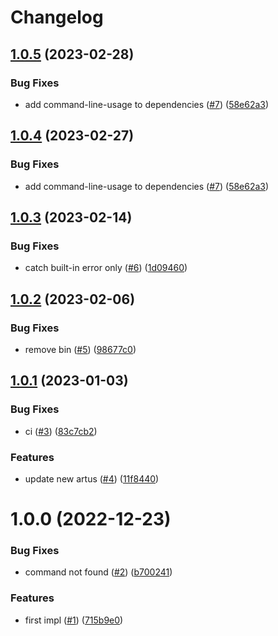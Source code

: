 # Changelog

## [1.0.5](https://github.com/artus-cli/plugin-help/compare/v1.0.3...v1.0.5) (2023-02-28)

### Bug Fixes

* add command-line-usage to dependencies ([#7](https://github.com/artus-cli/plugin-help/issues/7)) ([58e62a3](https://github.com/artus-cli/plugin-help/commit/58e62a3c6f2cf11b8cbfcafa2cb4e0987421cf61))

## [1.0.4](https://github.com/artus-cli/plugin-help/compare/v1.0.3...v1.0.4) (2023-02-27)


### Bug Fixes

* add command-line-usage to dependencies ([#7](https://github.com/artus-cli/plugin-help/issues/7)) ([58e62a3](https://github.com/artus-cli/plugin-help/commit/58e62a3c6f2cf11b8cbfcafa2cb4e0987421cf61))

## [1.0.3](https://github.com/artus-cli/plugin-help/compare/v1.0.2...v1.0.3) (2023-02-14)


### Bug Fixes

* catch built-in error only ([#6](https://github.com/artus-cli/plugin-help/issues/6)) ([1d09460](https://github.com/artus-cli/plugin-help/commit/1d0946049928cd4956b94a991c72cc4faefcd463))



## [1.0.2](https://github.com/artus-cli/plugin-help/compare/v1.0.1...v1.0.2) (2023-02-06)


### Bug Fixes

* remove bin ([#5](https://github.com/artus-cli/plugin-help/issues/5)) ([98677c0](https://github.com/artus-cli/plugin-help/commit/98677c01889448750ab2dece781155074aa0aef8))



## [1.0.1](https://github.com/artus-cli/plugin-help/compare/v1.0.0...v1.0.1) (2023-01-03)


### Bug Fixes

* ci ([#3](https://github.com/artus-cli/plugin-help/issues/3)) ([83c7cb2](https://github.com/artus-cli/plugin-help/commit/83c7cb2aa5a36af9ac4a94d8b373c2f0b6e61044))


### Features

* update new artus ([#4](https://github.com/artus-cli/plugin-help/issues/4)) ([11f8440](https://github.com/artus-cli/plugin-help/commit/11f84403c583d4ed8e8d6ef30712b0ef2972698b))



# 1.0.0 (2022-12-23)


### Bug Fixes

* command not found ([#2](https://github.com/artus-cli/plugin-help/issues/2)) ([b700241](https://github.com/artus-cli/plugin-help/commit/b700241f20b53bc9121cff0381dd52fa92f569f6))


### Features

* first impl ([#1](https://github.com/artus-cli/plugin-help/issues/1)) ([715b9e0](https://github.com/artus-cli/plugin-help/commit/715b9e04fbab2ea4572a2f529c085039cc801a1c))
